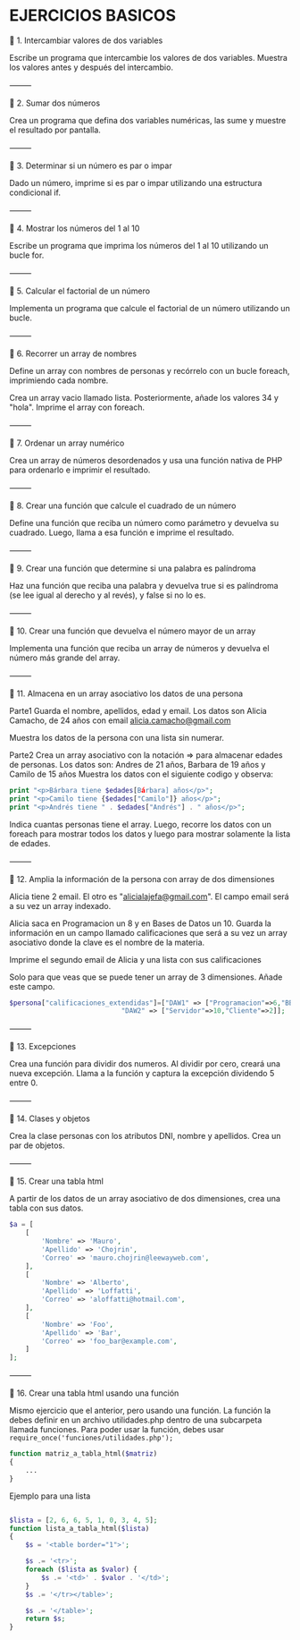 # EJERCICIOS BASICOS
🔹 1. Intercambiar valores de dos variables

Escribe un programa que intercambie los valores de dos variables. Muestra los valores antes y después del intercambio.

⸻

🔹 2. Sumar dos números

Crea un programa que defina dos variables numéricas, las sume y muestre el resultado por pantalla.

⸻

🔹 3. Determinar si un número es par o impar

Dado un número, imprime si es par o impar utilizando una estructura condicional if.

⸻

🔹 4. Mostrar los números del 1 al 10

Escribe un programa que imprima los números del 1 al 10 utilizando un bucle for.

⸻

🔹 5. Calcular el factorial de un número

Implementa un programa que calcule el factorial de un número utilizando un bucle.

⸻

🔹 6. Recorrer un array de nombres

Define un array con nombres de personas y recórrelo con un bucle foreach, imprimiendo cada nombre.

Crea un array vacio llamado lista. Posteriormente, añade los valores 34 y "hola". Imprime el array con foreach. 



⸻

🔹 7. Ordenar un array numérico

Crea un array de números desordenados y usa una función nativa de PHP para ordenarlo e imprimir el resultado.

⸻

🔹 8. Crear una función que calcule el cuadrado de un número

Define una función que reciba un número como parámetro y devuelva su cuadrado. Luego, llama a esa función e imprime el resultado.

⸻

🔹 9. Crear una función que determine si una palabra es palíndroma

Haz una función que reciba una palabra y devuelva true si es palíndroma (se lee igual al derecho y al revés), y false si no lo es.

⸻

🔹 10. Crear una función que devuelva el número mayor de un array

Implementa una función que reciba un array de números y devuelva el número más grande del array.


⸻

🔹 11. Almacena en un array asociativo los datos de una persona

Parte1
Guarda el nombre, apellidos, edad y email. Los datos son Alicia Camacho, de 24 años con email alicia.camacho@gmail.com

Muestra los datos de la persona con una lista sin numerar.

Parte2
Crea un array asociativo con la notación => para almacenar edades de personas. 
Los datos son: Andres de 21 años, Barbara de 19 años y Camilo de 15 años 
Muestra los datos con el siguiente codigo y observa:
 
```php
print "<p>Bárbara tiene $edades[Bárbara] años</p>";
print "<p>Camilo tiene {$edades["Camilo"]} años</p>";
print "<p>Andrés tiene " . $edades["Andrés"] . " años</p>";

```
Indica cuantas personas tiene el array.
Luego, recorre los datos con un foreach para mostrar todos los datos y luego para mostrar solamente la lista de edades.


⸻

🔹 12. Amplia la información de la persona con array de dos dimensiones

Alicia tiene 2 email. El otro es "alicialajefa@gmail.com". El campo email será a su vez un array indexado.

Alicia saca en Programacion un 8 y en Bases de Datos un 10. Guarda la información en un campo llamado calificaciones que será a su vez un array asociativo donde la clave es el nombre de la materia.

Imprime el segundo email de Alicia y una lista con sus calificaciones

Solo para que veas que se puede tener un array de 3 dimensiones. Añade este campo.
```php
$persona["calificaciones_extendidas"]=["DAW1" => ["Programacion"=>6,"BBDD"=>4],
                            "DAW2" => ["Servidor"=>10,"Cliente"=>2]];

```


⸻

🔹 13. Excepciones

Crea una función para dividir dos numeros. Al dividir por cero, creará una nueva excepción. 
Llama a la función y captura la excepción dividendo 5 entre 0. 


⸻

🔹 14. Clases y objetos

Crea la clase personas con los atributos DNI, nombre y apellidos. 
Crea un par de objetos.


⸻

🔹 15. Crear una tabla html

A partir de los datos de un array asociativo de dos dimensiones, crea una tabla con sus datos.

```php
$a = [
    [
        'Nombre' => 'Mauro',
        'Apellido' => 'Chojrin',
        'Correo' => 'mauro.chojrin@leewayweb.com',
    ],
    [
        'Nombre' => 'Alberto',
        'Apellido' => 'Loffatti',
        'Correo' => 'aloffatti@hotmail.com',
    ],
    [
        'Nombre' => 'Foo',
        'Apellido' => 'Bar',
        'Correo' => 'foo_bar@example.com',
    ]
];
```


⸻

🔹 16. Crear una tabla html usando una función

Mismo ejercicio que el anterior, pero usando una función. La función la debes definir en un archivo utilidades.php dentro de una subcarpeta llamada funciones. Para poder usar la función, debes usar `require_once('funciones/utilidades.php');`

```php
function matriz_a_tabla_html($matriz)
{
    ...
}
```

Ejemplo para una lista

```php

$lista = [2, 6, 6, 5, 1, 0, 3, 4, 5];
function lista_a_tabla_html($lista)
{
    $s = '<table border="1">';

    $s .= '<tr>';
    foreach ($lista as $valor) {
        $s .= '<td>' . $valor . '</td>';
    }
    $s .= '</tr></table>';

    $s .= '</table>';
    return $s;
}
```
